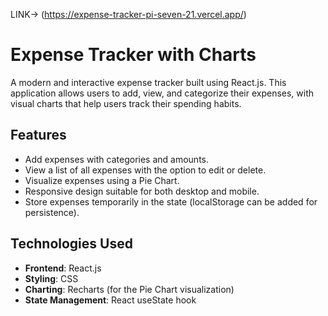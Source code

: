 LINK-> (https://expense-tracker-pi-seven-21.vercel.app/)


# Expense Tracker with Charts

A modern and interactive expense tracker built using React.js. This application allows users to add, view, and categorize their expenses, with visual charts that help users track their spending habits.

## Features

- Add expenses with categories and amounts.
- View a list of all expenses with the option to edit or delete.
- Visualize expenses using a Pie Chart.
- Responsive design suitable for both desktop and mobile.
- Store expenses temporarily in the state (localStorage can be added for persistence).

## Technologies Used

- **Frontend**: React.js
- **Styling**: CSS
- **Charting**: Recharts (for the Pie Chart visualization)
- **State Management**: React useState hook
